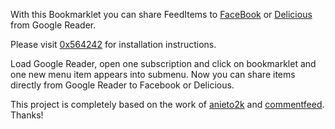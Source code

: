 With this Bookmarklet you can share FeedItems to <a href='http://www.facebook.com'>FaceBook</a> or <a href='http://delicious.com'>Delicious</a> from Google Reader.

Please visit <a href='http://0x564242.me'>0x564242</a> for installation instructions.

Load Google Reader, open one subscription and click on bookmarklet and one new menu item appears into submenu. Now you can share items directly from Google Reader to Facebook or Delicious.

This project is completely based on the work of <a href='http://www.anieto2k.com'>anieto2k</a> and <a href='http://code.google.com/p/commentfeed/'>commentfeed</a>. Thanks!